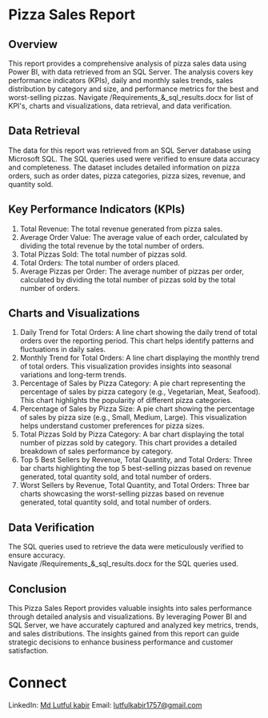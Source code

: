 # Pizza Sales Report

## Overview
This report provides a comprehensive analysis of pizza sales data using Power BI, with data retrieved from an SQL Server. The analysis covers key performance indicators (KPIs), daily and monthly sales trends, sales distribution by category and size, and performance metrics for the best and worst-selling pizzas.
Navigate /Requirements_&_sql_results.docx for list of KPI's, charts and visualizations, data retrieval, and data verification.

## Data Retrieval
The data for this report was retrieved from an SQL Server database using Microsoft SQL. The SQL queries used were verified to ensure data accuracy and completeness. The dataset includes detailed information on pizza orders, such as order dates, pizza categories, pizza sizes, revenue, and quantity sold.

## Key Performance Indicators (KPIs)
1. Total Revenue: The total revenue generated from pizza sales.
2. Average Order Value: The average value of each order, calculated by dividing the total revenue by the total number of orders.
3. Total Pizzas Sold: The total number of pizzas sold.
4. Total Orders: The total number of orders placed.
5. Average Pizzas per Order: The average number of pizzas per order, calculated by dividing the total number of pizzas sold by the total number of orders.

## Charts and Visualizations
1. Daily Trend for Total Orders: A line chart showing the daily trend of total orders over the reporting period. This chart helps identify patterns and fluctuations in daily sales.
2. Monthly Trend for Total Orders: A line chart displaying the monthly trend of total orders. This visualization provides insights into seasonal variations and long-term trends.
3. Percentage of Sales by Pizza Category: A pie chart representing the percentage of sales by pizza category (e.g., Vegetarian, Meat, Seafood). This chart highlights the popularity of different pizza categories.
4. Percentage of Sales by Pizza Size: A pie chart showing the percentage of sales by pizza size (e.g., Small, Medium, Large). This visualization helps understand customer preferences for pizza sizes.
5. Total Pizzas Sold by Pizza Category: A bar chart displaying the total number of pizzas sold by category. This chart provides a detailed breakdown of sales performance by category.
6. Top 5 Best Sellers by Revenue, Total Quantity, and Total Orders: Three bar charts highlighting the top 5 best-selling pizzas based on revenue generated, total quantity sold, and total number of orders.
7. Worst Sellers by Revenue, Total Quantity, and Total Orders: Three bar charts showcasing the worst-selling pizzas based on revenue generated, total quantity sold, and total number of orders.

## Data Verification
The SQL queries used to retrieve the data were meticulously verified to ensure accuracy. </br>
Navigate /Requirements_&_sql_results.docx for the SQL queries used.

<!--
### Sample SQL Queries

#### Total Revenue
```sql
SELECT SUM(total_price) AS TotalRevenue
FROM Orders;
```

#### Average Order Value
```sql
SELECT AVG(total_price) AS AverageOrderValue
FROM Orders;
```

#### Total Pizzas Sold
```sql
SELECT SUM(quantity) AS TotalPizzasSold
FROM OrderDetails;
```

#### Total Orders
```sql
SELECT COUNT(order_id) AS TotalOrders
FROM Orders;
```

#### Average Pizzas per Order
```sql
SELECT AVG(quantity) AS AveragePizzasPerOrder
FROM (SELECT order_id, SUM(quantity) AS quantity
    FROM OrderDetails
    GROUP BY order_id) AS OrderQuantities;
```

#### Daily Trend for Total Orders
```sql
SELECT order_date, COUNT(order_id) AS TotalOrders
FROM Orders
GROUP BY order_date
ORDER BY order_date;
```

#### Monthly Trend for Total Orders
```sql
SELECT YEAR(order_date) AS Year, MONTH(order_date) AS Month, COUNT(order_id) AS TotalOrders
FROM Orders
GROUP BY YEAR(order_date), MONTH(order_date)
ORDER BY Year, Month;
```

#### Percentage of Sales by Pizza Category
```sql
SELECT category, SUM(quantity) * 100.0 / (SELECT SUM(quantity) FROM OrderDetails) AS PercentageSales
FROM OrderDetails
JOIN Pizzas ON OrderDetails.pizza_id = Pizzas.pizza_id
GROUP BY category;
```

#### Percentage of Sales by Pizza Size
```sql
SELECT size, SUM(quantity) * 100.0 / (SELECT SUM(quantity) FROM OrderDetails) AS PercentageSales
FROM OrderDetails
JOIN Pizzas ON OrderDetails.pizza_id = Pizzas.pizza_id
GROUP BY size;
```

#### Total Pizzas Sold by Pizza Category
```sql
SELECT category, SUM(quantity) AS TotalPizzasSold
FROM OrderDetails
JOIN Pizzas ON OrderDetails.pizza_id = Pizzas.pizza_id
GROUP BY category;
```

#### Top 5 Best Sellers by Revenue
```sql
SELECT pizza_id, SUM(total_price) AS TotalRevenue
FROM OrderDetails
GROUP BY pizza_id
ORDER BY TotalRevenue DESC
LIMIT 5;
```

#### Worst Sellers by Revenue
```sql
SELECT pizza_id, SUM(total_price) AS TotalRevenue
FROM OrderDetails
GROUP BY pizza_id
ORDER BY TotalRevenue ASC
LIMIT 5;
```
-->
## Conclusion
This Pizza Sales Report provides valuable insights into sales performance through detailed analysis and visualizations. By leveraging Power BI and SQL Server, we have accurately captured and analyzed key metrics, trends, and sales distributions. The insights gained from this report can guide strategic decisions to enhance business performance and customer satisfaction.

# Connect
LinkedIn: [Md Lutful kabir](https://www.linkedin.com/in/mdlutfulkabir/)
Email: [lutfulkabir1757@gmail.com](lutfulkabir1757@gmail.com)